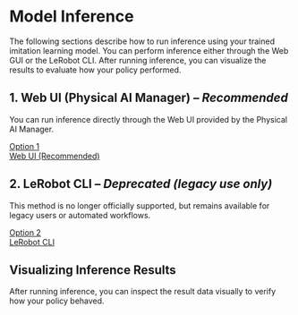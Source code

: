 # Model Inference

The following sections describe how to run inference using your trained imitation learning model. You can perform inference either through the Web GUI or the LeRobot CLI. After running inference, you can visualize the results to evaluate how your policy performed.

## 1. Web UI (Physical AI Manager) – *Recommended*

You can run inference directly through the Web UI provided by the Physical AI Manager.

<a href="/ai_worker/model_inference_with_web_ui_ai_worker" class="button-shortcut">
Option 1<br>Web UI (Recommended)
</a>

## 2. LeRobot CLI – *Deprecated (legacy use only)*

This method is no longer officially supported, but remains available for legacy users or automated workflows.

<a href="/ai_worker/model_inference_with_lerobot_cli_ai_worker" class="button-shortcut">
Option 2<br>LeRobot CLI
</a>

## Visualizing Inference Results

After running inference, you can inspect the result data visually to verify how your policy behaved.